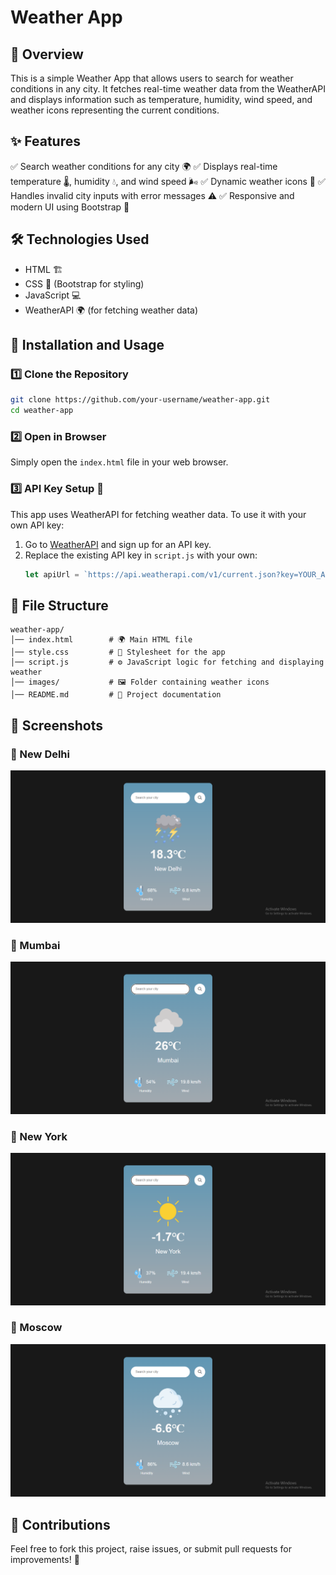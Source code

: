 # &#x20;Weather App

## 📌 Overview

This is a simple Weather App that allows users to search for weather conditions in any city. It fetches real-time weather data from the WeatherAPI and displays information such as temperature, humidity, wind speed, and weather icons representing the current conditions.

## ✨ Features

✅ Search weather conditions for any city 🌍
✅ Displays real-time temperature 🌡️, humidity 💧, and wind speed 🌬️
✅ Dynamic weather icons 🎨
✅ Handles invalid city inputs with error messages ⚠️
✅ Responsive and modern UI using Bootstrap 🎨

## 🛠️ Technologies Used

- HTML 🏗️
- CSS 🎨 (Bootstrap for styling)
- JavaScript 💻
- WeatherAPI 🌍 (for fetching weather data)

## 🚀 Installation and Usage

### 1️⃣ Clone the Repository

```sh
git clone https://github.com/your-username/weather-app.git
cd weather-app
```

### 2️⃣ Open in Browser

Simply open the `index.html` file in your web browser.

### 3️⃣ API Key Setup 🔑

This app uses WeatherAPI for fetching weather data. To use it with your own API key:

1. Go to [WeatherAPI](https://www.weatherapi.com/) and sign up for an API key.
2. Replace the existing API key in `script.js` with your own:
   ```js
   let apiUrl = `https://api.weatherapi.com/v1/current.json?key=YOUR_API_KEY&q=${city_name}`
   ```

## 📂 File Structure

```
weather-app/
│── index.html        # 🌍 Main HTML file
│── style.css         # 🎨 Stylesheet for the app
│── script.js         # ⚙️ JavaScript logic for fetching and displaying weather
│── images/           # 🖼️ Folder containing weather icons
│── README.md         # 📖 Project documentation
```

## 📸 Screenshots

### 🌆 New Delhi
![New Delhi Weather](images/New_delhi.png)

### 🌆 Mumbai
![Mumbai Weather](images/mumbai.png)

### 🗽 New York
![New York Weather](images/New_york.png)

### 🏰 Moscow
![Moscow Weather](images/Moscow.png)

## 🤝 Contributions

Feel free to fork this project, raise issues, or submit pull requests for improvements! 🚀
